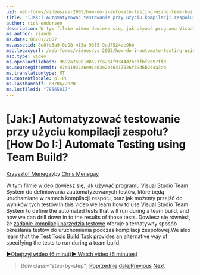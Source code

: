 ```yaml
---
uid: web-forms/videos/vs-2005/how-do-i-automate-testing-using-team-build
title: '[Jak:] Automatyzować testowanie przy użyciu kompilacji zespołu? | Microsoft Docs'
author: rick-anderson
description: W tym filmie wideo dowiesz się, jak używać programu Visual Studio Team System do definiowania zautomatyzowanych testów, które będą uruchamiane w ramach kompilacji zespołu, oraz jak możemy przejść do szczegółów...
ms.author: riande
ms.date: 08/01/2007
ms.assetid: 8e8fd5a9-0e98-415a-93f5-9ad7524ae9bb
msc.legacyurl: /web-forms/videos/vs-2005/how-do-i-automate-testing-using-team-build
msc.type: video
ms.openlocfilehash: 9692a2a981d8521fa2e4f9344d2bcdfbf2e97ffd
ms.sourcegitcommit: e7e91932a6e91a63e2e46417626f39d6b244a3ab
ms.translationtype: MT
ms.contentlocale: pl-PL
ms.lasthandoff: 03/06/2020
ms.locfileid: "78565017"
---
```

# <a name="how-do-i-automate-testing-using-team-build"></a><span data-ttu-id="1f556-104">[Jak:] Automatyzować testowanie przy użyciu kompilacji zespołu?</span><span class="sxs-lookup"><span data-stu-id="1f556-104">[How Do I:] Automate Testing using Team Build?</span></span>

<span data-ttu-id="1f556-105">[Krzysztof Menegay](https://twitter.com/CMenegay)</span><span class="sxs-lookup"><span data-stu-id="1f556-105">by [Chris Menegay](https://twitter.com/CMenegay)</span></span>

<span data-ttu-id="1f556-106">W tym filmie wideo dowiesz się, jak używać programu Visual Studio Team System do definiowania zautomatyzowanych testów, które będą uruchamiane w ramach kompilacji zespołu, oraz jak możemy przejść do wyników tych testów.</span><span class="sxs-lookup"><span data-stu-id="1f556-106">In this video we learn how to use Visual Studio Team System to define the automated tests that will run during a team build, and how we can drill down in to the results of those tests.</span></span> <span data-ttu-id="1f556-107">Dowiesz się również, że [zadanie kompilacji narzędzia testowe](https://msdn.microsoft.com/vstudio/aa718351.aspx#bttt) oferuje alternatywny sposób określania testów do uruchomienia podczas kompilacji zespołowej.</span><span class="sxs-lookup"><span data-stu-id="1f556-107">We also learn that the [Test Tools Build Task](https://msdn.microsoft.com/vstudio/aa718351.aspx#bttt) provides an alternative way of specifying the tests to run during a team build.</span></span>

[<span data-ttu-id="1f556-108">&#9654;Obejrzyj wideo (6 minut)</span><span class="sxs-lookup"><span data-stu-id="1f556-108">&#9654; Watch video (6 minutes)</span></span>](https://channel9.msdn.com/Blogs/ASP-NET-Site-Videos/how-do-i-automate-testing-using-team-build)

> [!div class="step-by-step"]
> <span data-ttu-id="1f556-109">[Poprzednie](how-do-i-implement-continuous-integration-with-team-foundation.md)
> [dalej](how-do-i-deploy-a-web-application-during-a-team-build.md)</span><span class="sxs-lookup"><span data-stu-id="1f556-109">[Previous](how-do-i-implement-continuous-integration-with-team-foundation.md)
[Next](how-do-i-deploy-a-web-application-during-a-team-build.md)</span></span>

